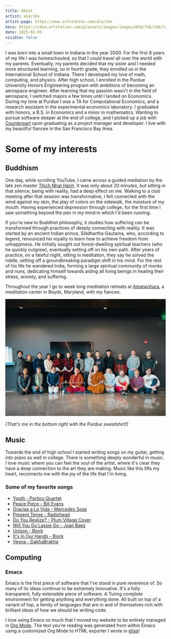 ```yaml
---
title: About
artist: alariko
artist-page: https://www.artstation.com/alariko
hero: https://cdna.artstation.com/p/assets/images/images/054/730/316/large/alariko-ilustracion-sin-titulo-15-1-01.jpg?1665231888
date: 2025-03-05
visible: false
---
```

I was born into a small town in Indiana in the year 2000. For the first 8 years of my life I was homeschooled, so that I could travel all over the world with my parents. Eventually, my parents decided that my sister and I needed more structured learning, so in fourth grade, they enrolled us in the International School of Indiana. There I developed my love of math, computing, and physics. After high school, I enrolled in the Purdue University Honors Engineering program with ambitions of becoming an aerospace engineer. After learning that my passion wasn't in the field of aerospace, I switched majors a few times until I landed on Economics. During my time at Purdue I was a TA for Computational Economics, and a research assistant in the experimental economics laboratory. I graduated with honors, a B.S. in Economics and a minor in mathematics. Wanting to pursue software deeper at the end of college, and I picked up a job with [Counterpart](https://counterpart.biz) upon graduating as a project manager and developer. I live with my beautiful fiancee in the San Francisco Bay Area.

# Some of my interests

## Buddhism

One day, while scrolling YouTube, I came across a guided mediation by the late zen master [Thich Nhat Hanh](https://plumvillage.org/about/thich-nhat-hanh). It was only about 20 minutes, but sitting in that silence, being with reality, had a deep effect on me. Walking to a club meeting after that session was transformative, I felt connected with the wind against my skin, the play of colors on the sidewalk, the moisture of my mouth. Having experienced depression through college, for the first time I saw something beyond the pen in my mind in which I'd been running.

If you're new to Buddhist philosophy, it studies how suffering can be transformed through practices of deeply connecting with reality. It was started by an ancient Indian prince, Siddhartha Gautama, who, according to legend, renounced his royalty to learn how to achieve freedom from unhappiness. He initially sought out forest-dwelling spiritual teachers (who he quickly outgrew), eventually setting off on his own path. After years of practice, on a fateful night, sitting in meditation, they say he solved the riddle, setting off a groundbreaking paradigm shift in his mind. For the rest of his life he wandered India, forming a large spiritual community of monks and nuns, dedicating himself towards aiding all living beings in healing their stress, anxiety, and suffering.

Throughout the year I go to week long meditation retreats at [Amatavihara](https://uszen.org), a meditation center in Boyds, Maryland, with my fiancee.

![](../assets/amata.jpg)

*(That's me in the bottom right with the Purdue sweatshirt!)*

## Music

Towards the end of high school I started writing songs on my guitar, getting into piano as well in college. There is something deeply wonderful in music. I love music where you can feel the soul of the artist, where it's clear they have a deep connection to the art they are making. Music like this lifts my heart, reconnects me with the joy of the life that I'm living.

### Some of my favorite songs
- [Youth - Portico Quartet](https://www.youtube.com/watch?v=B-FWhcNvNhA&list=PL0fnQ-D1gxK619nNLoAKk12aTL1EMBLOJ&index=1)
- [Peace Piece - Bill Evans](https://www.youtube.com/watch?v=Nv2GgV34qIg&list=PL0fnQ-D1gxK619nNLoAKk12aTL1EMBLOJ&index=4)
- [Gracias a La Vida - Mercedes Sosa](https://www.youtube.com/watch?v=cIrGQD84F1g&list=PL0fnQ-D1gxK619nNLoAKk12aTL1EMBLOJ&index=5)
- [Present Tense - Radiohead](https://www.youtube.com/watch?v=6hgVihWjK2c&list=PL0fnQ-D1gxK619nNLoAKk12aTL1EMBLOJ&index=7)
- [Do You Realize? - Plum Village Cover](https://www.youtube.com/watch?v=Hjs54uVkkoE&list=PL0fnQ-D1gxK619nNLoAKk12aTL1EMBLOJ&index=6)
- [Will You Go Lassie Go - Joan Baez](https://www.youtube.com/watch?v=zr9C_R2UM20&list=PL0fnQ-D1gxK619nNLoAKk12aTL1EMBLOJ&index=9)
- [Unison - Bjork](https://www.youtube.com/watch?v=9PEybjgUj6U)
- [It's In Our Hands - Bjork](https://www.youtube.com/watch?v=nWoEITAoYE8)
- [Vesna - DakhaBrakha](https://www.youtube.com/watch?v=AObDpJ6xQMk)

## Computing
### Emacs

Emacs is the first piece of software that I've stood in pure reverence of. So many of its ideas continue to be extremely innovative. It's a fully transparent, fully extensible piece of software. A Turing complete environment for getting anything and everything done. All built on top of a variant of lisp, a family of languages that are in and of themselves rich with brilliant ideas of how we should be writing code.

I love using Emacs so much that I moved my website to be entirely managed in [Org Mode](https://orgmode.org/). The text you're reading was generated from within Emacs using a customized Org Mode to HTML exporter I wrote in [elisp](https://www.gnu.org/software/emacs/manual/html_node/elisp/)!

